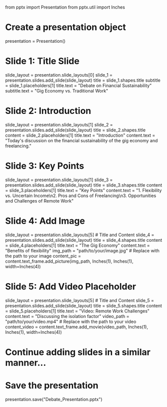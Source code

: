 from pptx import Presentation
from pptx.util import Inches

# Create a presentation object
presentation = Presentation()

# Slide 1: Title Slide
slide_layout = presentation.slide_layouts[0]
slide_1 = presentation.slides.add_slide(slide_layout)
title = slide_1.shapes.title
subtitle = slide_1.placeholders[1]
title.text = "Debate on Financial Sustainability"
subtitle.text = "Gig Economy vs. Traditional Work"

# Slide 2: Introduction
slide_layout = presentation.slide_layouts[1]
slide_2 = presentation.slides.add_slide(slide_layout)
title = slide_2.shapes.title
content = slide_2.placeholders[1]
title.text = "Introduction"
content.text = "Today's discussion on the financial sustainability of the gig economy and freelancing."

# Slide 3: Key Points
slide_layout = presentation.slide_layouts[1]
slide_3 = presentation.slides.add_slide(slide_layout)
title = slide_3.shapes.title
content = slide_3.placeholders[1]
title.text = "Key Points"
content.text = "1. Flexibility vs. Uncertain Income\n2. Pros and Cons of Freelancing\n3. Opportunities and Challenges of Remote Work"

# Slide 4: Add Image
slide_layout = presentation.slide_layouts[5]  # Title and Content
slide_4 = presentation.slides.add_slide(slide_layout)
title = slide_4.shapes.title
content = slide_4.placeholders[1]
title.text = "The Gig Economy"
content.text = "Benefits of flexibility"
img_path = "path/to/your/image.jpg"  # Replace with the path to your image
content_pic = content.text_frame.add_picture(img_path, Inches(1), Inches(1), width=Inches(4))

# Slide 5: Add Video Placeholder
slide_layout = presentation.slide_layouts[5]  # Title and Content
slide_5 = presentation.slides.add_slide(slide_layout)
title = slide_5.shapes.title
content = slide_5.placeholders[1]
title.text = "Video: Remote Work Challenges"
content.text = "Discussing the isolation factor"
video_path = "path/to/your/video.mp4"  # Replace with the path to your video
content_video = content.text_frame.add_movie(video_path, Inches(1), Inches(1), width=Inches(4))

# Continue adding slides in a similar manner...

# Save the presentation
presentation.save("Debate_Presentation.pptx")
